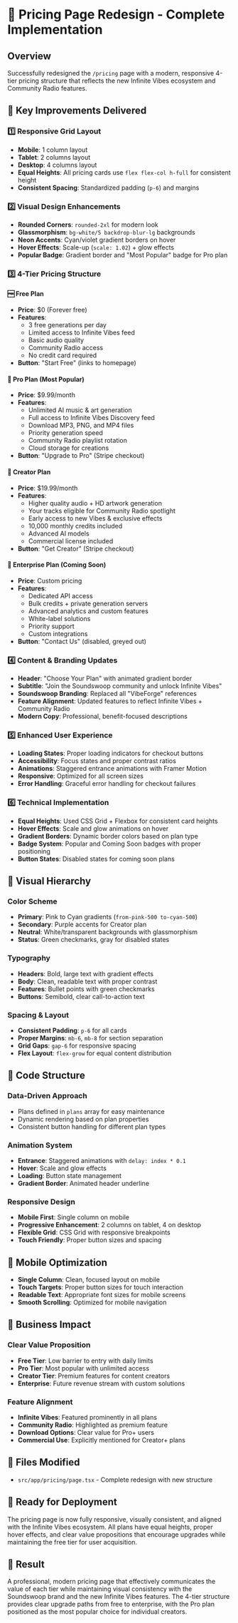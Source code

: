 # 🎵 Pricing Page Redesign - Complete Implementation

## Overview
Successfully redesigned the `/pricing` page with a modern, responsive 4-tier pricing structure that reflects the new Infinite Vibes ecosystem and Community Radio features.

## 🎯 Key Improvements Delivered

### 1️⃣ **Responsive Grid Layout**
- **Mobile**: 1 column layout
- **Tablet**: 2 columns layout  
- **Desktop**: 4 columns layout
- **Equal Heights**: All pricing cards use `flex flex-col h-full` for consistent height
- **Consistent Spacing**: Standardized padding (`p-6`) and margins

### 2️⃣ **Visual Design Enhancements**
- **Rounded Corners**: `rounded-2xl` for modern look
- **Glassmorphism**: `bg-white/5 backdrop-blur-lg` backgrounds
- **Neon Accents**: Cyan/violet gradient borders on hover
- **Hover Effects**: Scale-up (`scale: 1.02`) + glow effects
- **Popular Badge**: Gradient border and "Most Popular" badge for Pro plan

### 3️⃣ **4-Tier Pricing Structure**

#### 🆓 **Free Plan**
- **Price**: $0 (Forever free)
- **Features**: 
  - 3 free generations per day
  - Limited access to Infinite Vibes feed
  - Basic audio quality
  - Community Radio access
  - No credit card required
- **Button**: "Start Free" (links to homepage)

#### 💎 **Pro Plan** (Most Popular)
- **Price**: $9.99/month
- **Features**:
  - Unlimited AI music & art generation
  - Full access to Infinite Vibes Discovery feed
  - Download MP3, PNG, and MP4 files
  - Priority generation speed
  - Community Radio playlist rotation
  - Cloud storage for creations
- **Button**: "Upgrade to Pro" (Stripe checkout)

#### 🚀 **Creator Plan**
- **Price**: $19.99/month
- **Features**:
  - Higher quality audio + HD artwork generation
  - Your tracks eligible for Community Radio spotlight
  - Early access to new Vibes & exclusive effects
  - 10,000 monthly credits included
  - Advanced AI models
  - Commercial license included
- **Button**: "Get Creator" (Stripe checkout)

#### 🏢 **Enterprise Plan** (Coming Soon)
- **Price**: Custom pricing
- **Features**:
  - Dedicated API access
  - Bulk credits + private generation servers
  - Advanced analytics and custom features
  - White-label solutions
  - Priority support
  - Custom integrations
- **Button**: "Contact Us" (disabled, greyed out)

### 4️⃣ **Content & Branding Updates**
- **Header**: "Choose Your Plan" with animated gradient border
- **Subtitle**: "Join the Soundswoop community and unlock Infinite Vibes"
- **Soundswoop Branding**: Replaced all "VibeForge" references
- **Feature Alignment**: Updated features to reflect Infinite Vibes + Community Radio
- **Modern Copy**: Professional, benefit-focused descriptions

### 5️⃣ **Enhanced User Experience**
- **Loading States**: Proper loading indicators for checkout buttons
- **Accessibility**: Focus states and proper contrast ratios
- **Animations**: Staggered entrance animations with Framer Motion
- **Responsive**: Optimized for all screen sizes
- **Error Handling**: Graceful error handling for checkout failures

### 6️⃣ **Technical Implementation**
- **Equal Heights**: Used CSS Grid + Flexbox for consistent card heights
- **Hover Effects**: Scale and glow animations on hover
- **Gradient Borders**: Dynamic border colors based on plan type
- **Badge System**: Popular and Coming Soon badges with proper positioning
- **Button States**: Disabled states for coming soon plans

## 🎨 **Visual Hierarchy**

### **Color Scheme**
- **Primary**: Pink to Cyan gradients (`from-pink-500 to-cyan-500`)
- **Secondary**: Purple accents for Creator plan
- **Neutral**: White/transparent backgrounds with glassmorphism
- **Status**: Green checkmarks, gray for disabled states

### **Typography**
- **Headers**: Bold, large text with gradient effects
- **Body**: Clean, readable text with proper contrast
- **Features**: Bullet points with green checkmarks
- **Buttons**: Semibold, clear call-to-action text

### **Spacing & Layout**
- **Consistent Padding**: `p-6` for all cards
- **Proper Margins**: `mb-6`, `mb-8` for section separation
- **Grid Gaps**: `gap-6` for responsive spacing
- **Flex Layout**: `flex-grow` for equal content distribution

## 🔧 **Code Structure**

### **Data-Driven Approach**
- Plans defined in `plans` array for easy maintenance
- Dynamic rendering based on plan properties
- Consistent button handling for different plan types

### **Animation System**
- **Entrance**: Staggered animations with `delay: index * 0.1`
- **Hover**: Scale and glow effects
- **Loading**: Button state management
- **Gradient Border**: Animated header underline

### **Responsive Design**
- **Mobile First**: Single column on mobile
- **Progressive Enhancement**: 2 columns on tablet, 4 on desktop
- **Flexible Grid**: CSS Grid with responsive breakpoints
- **Touch Friendly**: Proper button sizes and spacing

## 📱 **Mobile Optimization**
- **Single Column**: Clean, focused layout on mobile
- **Touch Targets**: Proper button sizes for touch interaction
- **Readable Text**: Appropriate font sizes for mobile screens
- **Smooth Scrolling**: Optimized for mobile navigation

## 🎯 **Business Impact**

### **Clear Value Proposition**
- **Free Tier**: Low barrier to entry with daily limits
- **Pro Tier**: Most popular with unlimited access
- **Creator Tier**: Premium features for content creators
- **Enterprise**: Future revenue stream with custom solutions

### **Feature Alignment**
- **Infinite Vibes**: Featured prominently in all plans
- **Community Radio**: Highlighted as premium feature
- **Download Options**: Clear value for Pro+ users
- **Commercial Use**: Explicitly mentioned for Creator+ plans

## 📁 **Files Modified**
- `src/app/pricing/page.tsx` - Complete redesign with new structure

## 🚀 **Ready for Deployment**
The pricing page is now fully responsive, visually consistent, and aligned with the Infinite Vibes ecosystem. All plans have equal heights, proper hover effects, and clear value propositions that encourage upgrades while maintaining the free tier for user acquisition.

## 🎵 **Result**
A professional, modern pricing page that effectively communicates the value of each tier while maintaining visual consistency with the Soundswoop brand and the new Infinite Vibes features. The 4-tier structure provides clear upgrade paths from free to enterprise, with the Pro plan positioned as the most popular choice for individual creators.

